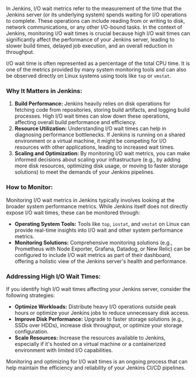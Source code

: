 In Jenkins, I/O wait metrics refer to the measurement of the time that the Jenkins server (or its underlying system) spends waiting for I/O operations to complete. These operations can include reading from or writing to disk, network communications, or any other I/O-bound tasks. In the context of Jenkins, monitoring I/O wait times is crucial because high I/O wait times can significantly affect the performance of your Jenkins server, leading to slower build times, delayed job execution, and an overall reduction in throughput.

I/O wait time is often represented as a percentage of the total CPU time. It is one of the metrics provided by many system monitoring tools and can also be observed directly on Linux systems using tools like `top` or `vmstat`.

### Why It Matters in Jenkins:

1. **Build Performance:** Jenkins heavily relies on disk operations for fetching code from repositories, storing build artifacts, and logging build processes. High I/O wait times can slow down these operations, affecting overall build performance and efficiency.
2. **Resource Utilization:** Understanding I/O wait times can help in diagnosing performance bottlenecks. If Jenkins is running on a shared environment or a virtual machine, it might be competing for I/O resources with other applications, leading to increased wait times.
3. **Scaling and Optimization:** By monitoring I/O wait metrics, you can make informed decisions about scaling your infrastructure (e.g., by adding more disk resources, optimizing disk usage, or moving to faster storage solutions) to meet the demands of your Jenkins pipelines.

### How to Monitor:

Monitoring I/O wait metrics in Jenkins typically involves looking at the broader system performance metrics. While Jenkins itself does not directly expose I/O wait times, these can be monitored through:

- **Operating System Tools:** Tools like `top`, `iostat`, and `vmstat` on Linux can provide real-time insights into I/O wait and other system performance metrics.
- **Monitoring Solutions:** Comprehensive monitoring solutions (e.g., Prometheus with Node Exporter, Grafana, Datadog, or New Relic) can be configured to include I/O wait metrics as part of their dashboard, offering a holistic view of the Jenkins server's health and performance.

### Addressing High I/O Wait Times:

If you identify high I/O wait times affecting your Jenkins server, consider the following strategies:

- **Optimize Workloads:** Distribute heavy I/O operations outside peak hours or optimize your Jenkins jobs to reduce unnecessary disk access.
- **Improve Disk Performance:** Upgrade to faster storage solutions (e.g., SSDs over HDDs), increase disk throughput, or optimize your storage configuration.
- **Scale Resources:** Increase the resources available to Jenkins, especially if it's hosted on a virtual machine or a containerized environment with limited I/O capabilities.

Monitoring and optimizing for I/O wait times is an ongoing process that can help maintain the efficiency and reliability of your Jenkins CI/CD pipelines.
